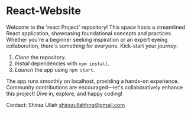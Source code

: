 # React-Website

Welcome to the 'react Project' repository! 
This space hosts a streamlined React application, showcasing foundational concepts and practices. 
Whether you're a beginner seeking inspiration or an expert eyeing collaboration, there's something for everyone. 
Kick-start your journey: 

1. *Clone* the repository.
2. *Install* dependencies with `npm install`.
3. *Launch* the app using `npm start`.

The app runs smoothly on localhost, providing a hands-on experience. 
Community contributions are encouraged—let's collaboratively enhance this project! Dive in, explore, and happy coding!

Contact:
Shiraz Ullah shirazullahhng@gmail.com

